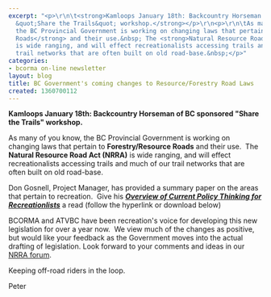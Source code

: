 ```yaml
---
excerpt: "<p>\r\n\t<strong>Kamloops January 18th: Backcountry Horseman of BC sponsored
  &quot;Share the Trails&quot; workshop.</strong></p>\r\n<p>\r\n\tAs many of you know,
  the BC Provincial Government is working on changing laws that pertain to <strong>Forestry/Resource
  Roads</strong> and their use.&nbsp; The <strong>Natural Resource Road Act (NRRA)</strong>
  is wide ranging, and will effect recreationalists accessing trails and much of our
  trail networks that are often built on old road-base.&nbsp;</p>"
categories:
- bcorma on-line newsletter
layout: blog
title: BC Government's coming changes to Resource/Forestry Road Laws
created: 1360700112
---
```

<p>
	<strong>Kamloops January 18th: Backcountry Horseman of BC sponsored &quot;Share the Trails&quot; workshop.</strong></p>
<p>
	As many of you know, the BC Provincial Government is working on changing laws that pertain to <strong>Forestry/Resource Roads</strong> and their use.&nbsp; The <strong>Natural Resource Road Act (NRRA)</strong> is wide ranging, and will effect recreationalists accessing trails and much of our trail networks that are often built on old road-base.&nbsp;</p>
<p>
	Don Gosnell, Project Manager, has provided a summary paper on the areas that pertain to recreation.&nbsp; Give his <a href="/sites/default/files/NRRA%20Sharing%20the%20Trail%20paper.pdf"><span><em><strong>Overview of Current Policy Thinking for Recreationlists</strong></em></span></a> a read (follow the hyperlink or download below)</p>
<p>
	BCORMA and ATVBC have been recreation&#39;s voice for developing this new legislation for over a year now.&nbsp; We view much of the changes as positive, but would like your feedback as the Government moves into the actual drafting of legislation. Look forward to your comments and ideas in our <a href="http://bcorma.geovisionenvironmental.com/forum/100">NRRA forum</a>.</p>
<p>
	Keeping off-road riders in the loop.</p>
<p>
	Peter</p>

